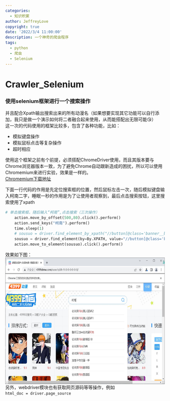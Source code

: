 ```yaml
---
categories:
  - 知识积累
author: JeffreyLove
copyright: true
date: '2022/3/4 11:00:00'
description: 一个神奇的爬虫程序
tags:
  - python
  - 爬虫
  - Selenium
---
```

# Crawler_Selenium  

### 使用selenium框架进行一个搜索操作  

并且配合Xpath输出搜索出来的所有动漫名（如果想要实现其它功能可以自行添加，我只是做一个演示如何将二者融合起来使用，从而能搭配出无限可能:kissing_heart:）    
这一次的代码使用的框架比较多，包含了各种功能，比如：  
- 模拟键盘操作
- 模拟鼠标点击等复杂操作
- 超时相应

使用这个框架之前有个前提，必须搭配ChromeDriver使用，而且其版本要与Chrome浏览器版本一致，为了避免Chrome自动跟新造成的困扰，所以可以使用Chromemium来进行实验，效果是一样的。  
[Chromemium下载地址](https://vikyd.github.io/download-chromium-history-version/#/)

下面一行代码的作用是先定位搜索框的位置，然后鼠标左击一次，随后模拟键盘输入柯南二字，睡眠一秒的作用是为了让使用者观察到，最后点击搜索按钮，这里搜索使用了xpath  
```python
# 单击搜索框，随后输入“柯南”,点击搜索（三次操作）
    action.move_by_offset(500,80).click().perform()
    action.send_keys("柯南").perform()
    time.sleep(1)
    # sousuo = driver.find_element_by_xpath("//button[@class='banner__btn']/span")这一条版本过时
    sousuo = driver.find_element(by=By.XPATH, value="//button[@class='banner__btn']/span")
    action.move_to_element(sousuo).click().perform()
```  
效果如下图：
<img src="https://github.com/Jeffrey-love/Crawler_Selenium/blob/main/Pictures/1.jpg" width = "650" height = "400" alt="" align=center />    
另外，webdriver模块也有获取网页源码等等操作，例如  
`html_doc = driver.page_source`  



